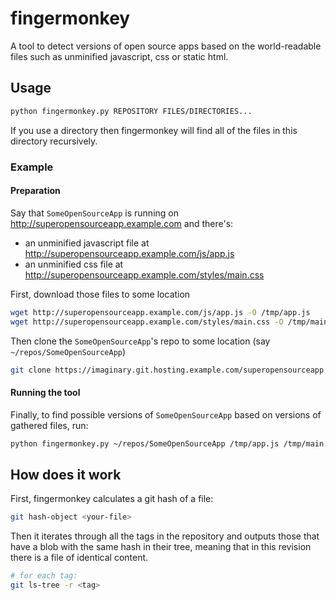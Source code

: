 # fingermonkey

A tool to detect versions of open source apps based on the world-readable files such as unminified javascript, css or static html.

## Usage

```bash
python fingermonkey.py REPOSITORY FILES/DIRECTORIES...
```
If you use a directory then fingermonkey will find all of the files in this directory recursively.

### Example

#### Preparation
Say that `SomeOpenSourceApp` is running on http://superopensourceapp.example.com and there's:
- an unminified javascript file at http://superopensourceapp.example.com/js/app.js
- an unminified css file at http://superopensourceapp.example.com/styles/main.css

First, download those files to some location
```bash
wget http://superopensourceapp.example.com/js/app.js -O /tmp/app.js
wget http://superopensourceapp.example.com/styles/main.css -O /tmp/main.css
```

Then clone the `SomeOpenSourceApp`'s repo to some location (say `~/repos/SomeOpenSourceApp`)

```bash
git clone https://imaginary.git.hosting.example.com/superopensourceapp ~/repos/SomeOpenSourceApp
```

#### Running the tool
Finally, to find possible versions of `SomeOpenSourceApp` based on versions of gathered files, run:
```bash
python fingermonkey.py ~/repos/SomeOpenSourceApp /tmp/app.js /tmp/main.css
```

## How does it work

First, fingermonkey calculates a git hash of a file:

```bash
git hash-object <your-file>
```

Then it iterates through all the tags in the repository and outputs those that have a blob with the same hash in their tree, meaning that in this revision there is a file of identical content.

```bash
# for each tag:
git ls-tree -r <tag>
```